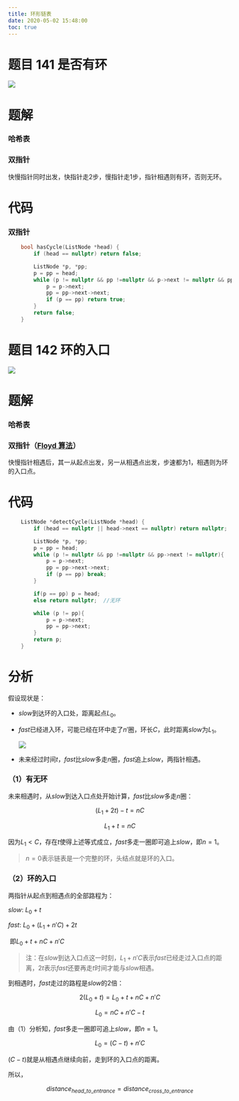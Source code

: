 ```yaml
---
title: 环形链表
date: 2020-05-02 15:48:00
toc: true
---
```

<!--more-->

# 题目 141 是否有环

![](https://cdn.jsdelivr.net/gh/cindy1024/ImgBlog/img/20200502154012.png)

# 题解
### 哈希表
### 双指针
快慢指针同时出发，快指针走2步，慢指针走1步，指针相遇则有环，否则无环。

# 代码
### 双指针

```c++
    bool hasCycle(ListNode *head) {
        if (head == nullptr) return false;

        ListNode *p, *pp;
        p = pp = head;
        while (p != nullptr && pp !=nullptr && p->next != nullptr && pp->next != nullptr){ //注意判断一下pp->next
            p = p->next;
            pp = pp->next->next;
            if (p == pp) return true;
        }
        return false;
    }
```




# 题目 142 环的入口

![](https://cdn.jsdelivr.net/gh/cindy1024/ImgBlog/img/20200502154110.png)
# 题解
### 哈希表
### 双指针（[Floyd 算法](https://leetcode-cn.com/problems/linked-list-cycle-ii/solution/huan-xing-lian-biao-ii-by-leetcode/)）
快慢指针相遇后，其一从起点出发，另一从相遇点出发，步速都为1，相遇则为环的入口点。

# 代码
```c++
    ListNode *detectCycle(ListNode *head) {
        if (head == nullptr || head->next == nullptr) return nullptr;  //判断一下head->next，只有一个数的单链表会影响后续判断

        ListNode *p, *pp;
        p = pp = head;
        while (p != nullptr && pp !=nullptr && pp->next != nullptr){
            p = p->next;
            pp = pp->next->next;
            if (p == pp) break;
        }

        if(p == pp) p = head;
        else return nullptr;  //无环

        while (p != pp){
            p = p->next;
            pp = pp->next;
        }
        return p;
    }
```

# 分析

假设现状是：

- $slow$到达环的入口处，距离起点$L_0$。

- $fast$已经进入环，可能已经在环中走了$n'$圈，环长$C$，此时距离​$slow$为​$L_1$。

  ![](https://cdn.jsdelivr.net/gh/cindy1024/ImgBlog/img/20200502161008.png)

- 未来经过时间$t​$，$fast​$比$slow​$多走$n​$圈，$fast​$追上$slow​$，两指针相遇。

### （1）有无环

未来相遇时，从$slow$到达入口点处开始计算，$fast$比$slow$多走$n$圈：

$$(L_1+2t)-t=nC$$

$$L_1+t=nC$$

因为$L_1<C$，存在$t$使得上述等式成立，$fast$多走一圈即可追上$slow$，即$n=1​$。

> $n=0$表示链表是一个完整的环，头结点就是环的入口。

### （2）环的入口

两指针从起点到相遇点的全部路程为：

$slow​$: $L_0+t​$

$fast​$: $L_0+(L_1+n'C)+2t​$    

​	即$L_0 + t + nC+n'C​$

> 注：在$slow$到达入口点这一时刻，$L_1+n'C$表示$fast$已经走过入口点的距离，$2t$表示$fast$还要再走$t$时间才能与$slow$相遇。

到相遇时，$fast​$走过的路程是$slow​$的2倍：

$$2(L_0+t) = L_0 + t + nC+n'C​$$

$$L_0 = nC+n'C-t$$

由（1）分析知，$fast$多走一圈即可追上$slow$，即$n=1​$。

$$L_0=(C-t)+n'C$$

$(C-t)​$就是从相遇点继续向前，走到环的入口点的距离。

所以，

$$distance_{head\_to\_entrance} = distance_{cross\_to\_entrance}​$$

